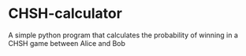 # CHSH-calculator
A simple python program that calculates the probability of winning in a CHSH game between Alice and Bob
